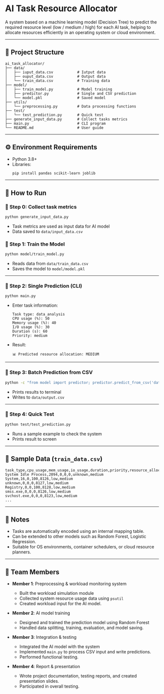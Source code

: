 # AI Task Resource Allocator

A system based on a machine learning model (Decision Tree) to predict the required resource level (low / medium / high) for each AI task, helping to allocate resources efficiently in an operating system or cloud environment.

---

## 📁 Project Structure

```
ai_task_allocator/
├── data/
│   ├── iuput_data.csv           # Iutput data
│   ├── ouput_data.csv           # Output data
│   └── train_data.csv           # Training data
├── model/
│   ├── train_model.py           # Model training
│   ├── predictor.py             # Single and CSV prediction
│   └── model.pkl                # Saved model
├── utils/
│   └── preprocessing.py         # Data processing functions
├── test/
│   └── test_prediction.py       # Quick test
├── generate_input_data.py       # Collect tasks metrics
├── main.py                      # CLI program
└── README.md                    # User guide
```

---

## ⚙️ Environment Requirements

- Python 3.8+
- Libraries:
  ```bash
  pip install pandas scikit-learn joblib
  ```

---

## 🚀 How to Run

### 🔹 Step 0: Collect task metrics

```bash
python generate_input_data.py
```
- Task metrics are used as input data for AI model
- Data saved to `data/input_data.csv`
### 🔹 Step 1: Train the Model

```bash
python model/train_model.py
```

- Reads data from `data/train_data.csv`
- Saves the model to `model/model.pkl`

---

### 🔹 Step 2: Single Prediction (CLI)

```bash
python main.py
```

- Enter task information:
  ```
  Task type: data_analysis
  CPU usage (%): 50
  Memory usage (%): 40
  I/O usage (%): 30
  Duration (s): 60
  Priority: medium
  ```
- Result:
  ```
  📊 Predicted resource allocation: MEDIUM
  ```

---

### 🔹 Step 3: Batch Prediction from CSV

```bash
python -c "from model import predictor; predictor.predict_from_csv('data/input_data.csv', 'data/output.csv')"
```

- Prints results to terminal
- Writes to `data/output.csv` 

---

### 🔹 Step 4: Quick Test

```bash
python test/test_prediction.py
```

- Runs a sample example to check the system
- Prints result to screen

---

## 🧪 Sample Data (`train_data.csv`)

```csv
task_type,cpu_usage,mem_usage,io_usage,duration,priority,resource_allocated
System Idle Process,2094,0,0,0,unknown,medium
System,16,0,100,8126,low,medium
unknown,0,0,0,8127,low,medium
Registry,0,0,100,8128,low,medium
smss.exe,0,0,0,8126,low,medium
svchost.exe,0,0,0,8123,low,medium
...
```

---

## 📌 Notes

- Tasks are automatically encoded using an internal mapping table.
- Can be extended to other models such as Random Forest, Logistic Regression.
- Suitable for OS environments, container schedulers, or cloud resource planners.

---

## 👥 Team Members

- **Member 1**: Preprocessing & workload monitoring system  
  - Built the workload simulation module
  - Collected system resource usage data using `psutil`
  - Created workload input for the AI model.

- **Member 2**: AI model training  
  - Designed and trained the prediction model using Random Forest
  - Handled data splitting, training, evaluation, and model saving.

- **Member 3**: Integration & testing  
  - Integrated the AI model with the system
  - Implemented `main.py` to process CSV input and write predictions. 
  - Performed functional testing.

- **Member 4**: Report & presentation  
  - Wrote project documentation, testing reports, and created presentation slides. 
  - Participated in overall testing.
